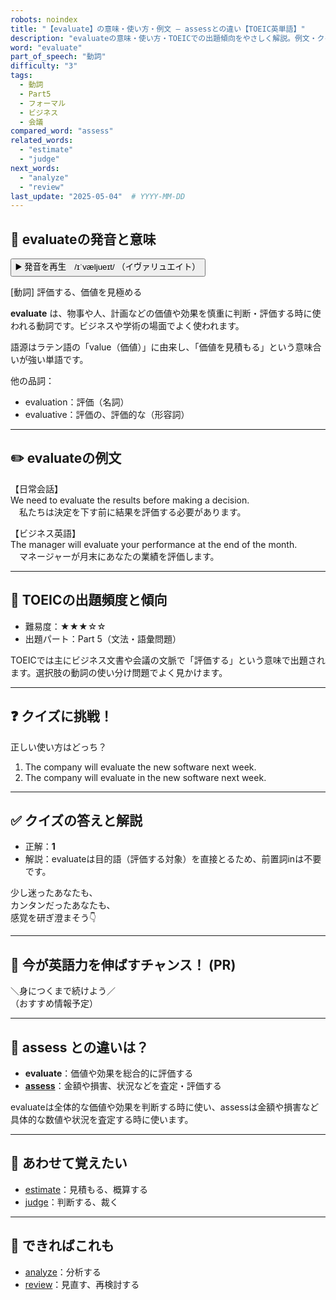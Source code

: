 ```yaml
---
robots: noindex
title: "【evaluate】の意味・使い方・例文 ― assessとの違い【TOEIC英単語】"
description: "evaluateの意味・使い方・TOEICでの出題傾向をやさしく解説。例文・クイズ付きでassessとの違いもわかりやすく学べます。"
word: "evaluate"
part_of_speech: "動詞"
difficulty: "3"
tags:
  - 動詞
  - Part5
  - フォーマル
  - ビジネス
  - 会議
compared_word: "assess"
related_words:
  - "estimate"
  - "judge"
next_words:
  - "analyze"
  - "review"
last_update: "2025-05-04"  # YYYY-MM-DD
---
```


## 🔰 evaluateの発音と意味

<button class="play-audio" onclick="playTTS('evaluate')">
  <span class="play-audio-main">
    ▶️ 発音を再生　/ɪˈvæljueɪt/
  </span>
  <span class="play-audio-sub">
    （イヴァリュエイト）
  </span>
</button>

[動詞] 評価する、価値を見極める

**evaluate** は、物事や人、計画などの価値や効果を慎重に判断・評価する時に使われる動詞です。ビジネスや学術の場面でよく使われます。

語源はラテン語の「value（価値）」に由来し、「価値を見積もる」という意味合いが強い単語です。

他の品詞：  
- evaluation：評価（名詞）
- evaluative：評価の、評価的な（形容詞）

---

## ✏️ evaluateの例文

【日常会話】  
We need to evaluate the results before making a decision.  
　私たちは決定を下す前に結果を評価する必要があります。

【ビジネス英語】  
The manager will evaluate your performance at the end of the month.  
　マネージャーが月末にあなたの業績を評価します。

---

## 🎯 TOEICの出題頻度と傾向

- 難易度：★★★☆☆
- 出題パート：Part 5（文法・語彙問題）

TOEICでは主にビジネス文書や会議の文脈で「評価する」という意味で出題されます。選択肢の動詞の使い分け問題でよく見かけます。

---

## ❓ クイズに挑戦！

正しい使い方はどっち？

1. The company will evaluate the new software next week.  
2. The company will evaluate in the new software next week.

---

## ✅ クイズの答えと解説

- 正解：**1**
- 解説：evaluateは目的語（評価する対象）を直接とるため、前置詞inは不要です。

少し迷ったあなたも、  
カンタンだったあなたも、  
感覚を研ぎ澄まそう👇️

---

## 🚀 今が英語力を伸ばすチャンス！ (PR)

<div class="info-center">
＼身につくまで続けよう／<br>  
（おすすめ情報予定）
</div>

---

## 🤔  assess との違いは？

- **evaluate**：価値や効果を総合的に評価する
- **[assess](/word/assess)**：金額や損害、状況などを査定・評価する

evaluateは全体的な価値や効果を判断する時に使い、assessは金額や損害など具体的な数値や状況を査定する時に使います。

---

## 🧩 あわせて覚えたい

- [estimate](/word/estimate)：見積もる、概算する
- [judge](/word/judge)：判断する、裁く

---

## 📖 できればこれも

- [analyze](/word/analyze)：分析する
- [review](/word/review)：見直す、再検討する

<!-- cvid: aid39_bid24 -->
